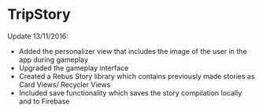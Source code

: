 # TripStory

Update 13/11/2016:
- Added the personalizer view that includes the image of the user in the app during gameplay
- Upgraded the gameplay interface
- Created a Rebus Story library which contains previously made stories as Card Views/ Recycler Views
- Included save functionality which saves the story compilation locally and to Firebase

